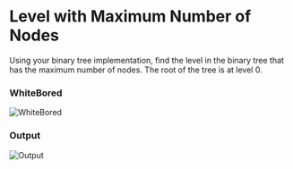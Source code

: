 ﻿# Level with Maximum Number of Nodes
Using your binary tree implementation, find the level in the binary tree that has the maximum number of nodes. The root of the tree is at level 0.
### WhiteBored
![WhiteBored](assets/LargestNodesWhiteborde.PNG)
### Output
![Output](assets/LargestNodesOutput.PNG)